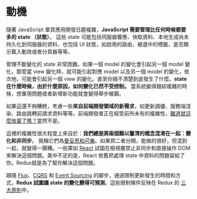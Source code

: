 # 動機

隨著 JavaScript 單頁應用開發日趨複雜，**JavaScript 需要管理比任何時候都要多的 state （狀態）**。 這些 state 可能包括伺服器響應、快取資料、本地生成尚未持久化到伺服器的資料，也包括 UI 狀態，如啟用的路由，被選中的標籤，是否顯示載入動效或者分頁器等等。

管理不斷變化的 state 非常困難。如果一個 model 的變化會引起另一個 model 變化，那麼當 view 變化時，就可能引起對應 model 以及另一個 model 的變化，依次地，可能會引起另一個 view 的變化。直至你搞不清楚到底發生了什麼。**state 在什麼時候，由於什麼原因，如何變化已然不受控制。** 當系統變得錯綜複雜的時候，想重現問題或者新增新功能就會變得舉步維艱。

如果這還不夠糟糕，考慮一些**來自前端開發領域的新需求**，如更新調優、服務端渲染、路由跳轉前請求資料等等。前端開發者正在經受前所未有的複雜性，[難道就這麼放棄了嗎？](http://www.quirksmode.org/blog/archives/2015/07/stop_pushing_th.html)當然不是。

這裡的複雜性很大程度上來自於：**我們總是將兩個難以釐清的概念混淆在一起：變化和非同步**。 我稱它們為[曼妥思和可樂](https://en.wikipedia.org/wiki/Diet_Coke_and_Mentos_eruption)。如果把二者分開，能做的很好，但混到一起，就變得一團糟。一些庫如 [React](http://facebook.github.io/react) 試圖在檢視層禁止非同步和直接操作 DOM 來解決這個問題。美中不足的是，React 依舊把處理 state 中資料的問題留給了你。Redux就是為了幫你解決這個問題。

跟隨 [Flux](http://facebook.github.io/flux)、[CQRS](http://martinfowler.com/bliki/CQRS.html) 和 [Event Sourcing](http://martinfowler.com/eaaDev/EventSourcing.html) 的腳步，通過限制更新發生的時間和方式，**Redux 試圖讓 state 的變化變得可預測**。這些限制條件反映在 Redux 的 [三大原則](ThreePrinciples.md)中。
